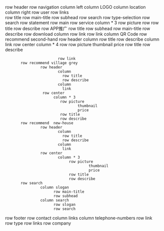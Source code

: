 row header
           row navigation
                  column left
                      column LOGO
                      column location
                  column right
                      row user
                      row links  
           row title
                  row main-title
                  row subhead
           row search
                  row type-selection
                  row search
           row statement
row main
           row service
                     column * 3
                        row picture
                        row
                           row title
                           row describe
           row APP推广
                      row title
                         row subhead
                         row main-title
                      row describe
                      row download
                         column
                           row link
                           row link
                         column 
                           QR Code
           row recommend second-hand
                    row header
                           column
                             row title
                             row describe
                           column
                             link
                    row center
                        column * 4
                            row 
                                  row picture
                                       thumbnail
                                       price
                                  row title
                                  row describe

                            row link
           row recommend village grey
                    row header
                            column
                              row title
                              row describe
                            column
                              link
                     row center
                          column * 3
                             row picture
                                     thumbnail
                                     price
                             row title
                             row describe
           row recommend  new-house
                    row header
                            column
                              row title
                              row describe
                            column
                              link
                    row center
                            column * 3
                                 row picture
                                          thumbnail
                                          price
                                 row title
                                 row describe
           row search
                    column slogan
                          row main-title
                          row subhead
                    column search
                          row slogan
                          row search
row footer
            row contact
                 column links
                 column telephone-numbers
            row link
                 row type
                 row links
            row company
       